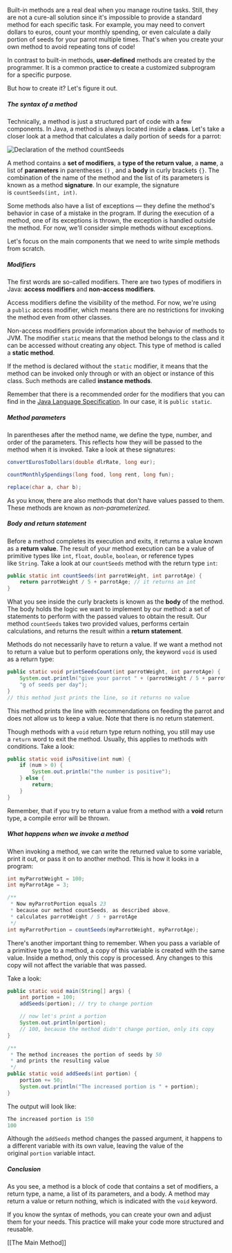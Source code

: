 Built-in methods are a real deal when you manage routine tasks. Still, they are not a cure-all solution since it's impossible to provide a standard method for each specific task. For example, you may need to convert dollars to euros, count your monthly spending, or even calculate a daily portion of seeds for your parrot multiple times. That's when you create your own method to avoid repeating tons of code!

In contrast to built-in methods, **user-defined** methods are created by the programmer. It is a common practice to create a customized subprogram for a specific purpose.

But how to create it? Let's figure it out.

##### The syntax of a method

Technically, a method is just a structured part of code with a few components. In Java, a method is always located inside a **class**. Let's take a closer look at a method that calculates a daily portion of seeds for a parrot:

![Declaration of the method countSeeds](https://ucarecdn.com/34fd3304-e6ae-4198-b13d-3a447b836456/)

A method contains a **set of modifiers**, a **type of the return value**, a **name**, a list of **parameters** in parentheses `()` , and a **body** in curly brackets `{}`. The combination of the name of the method and the list of its parameters is known as a method **signature**. In our example, the signature is `countSeeds(int, int)`.

Some methods also have a list of exceptions — they define the method's behavior in case of a mistake in the program. If during the execution of a method, one of its exceptions is thrown, the exception is handled outside the method. For now, we'll consider simple methods without exceptions.

Let's focus on the main components that we need to write simple methods from scratch.

##### Modifiers

The first words are so-called modifiers. There are two types of modifiers in Java: **access modifiers** and **non-access modifiers**.

Access modifiers define the visibility of the method. For now, we're using a `public` access modifier, which means there are no restrictions for invoking the method even from other classes.

Non-access modifiers provide information about the behavior of methods to JVM. The modifier `static` means that the method belongs to the class and it can be accessed without creating any object. This type of method is called a **static method**.

If the method is declared without the `static` modifier, it means that the method can be invoked only through or with an object or instance of this class. Such methods are called **instance methods**.

Remember that there is a recommended order for the modifiers that you can find in the [Java Language Specification](https://rules.sonarsource.com/java/tag/convention/RSPEC-1124). In our case, it is `public static`.

##### Method parameters

In parentheses after the method name, we define the type, number, and order of the parameters. This reflects how they will be passed to the method when it is invoked. Take a look at these signatures:

```java
convertEurosToDollars(double dlrRate, long eur);

countMonthlySpendings(long food, long rent, long fun); 

replace(char a, char b);
```

As you know, there are also methods that don't have values passed to them. These methods are known as _non-parameterized_.

##### Body and return statement

Before a method completes its execution and exits, it returns a value known as a **return value**. The result of your method execution can be a value of primitive types like `int`, `float`, `double`, `boolean`, or reference types like `String`. Take a look at our `countSeeds` method with the return type `int`:

```java
public static int countSeeds(int parrotWeight, int parrotAge) {   
    return parrotWeight / 5 + parrotAge; // it returns an int
}
```

What you see inside the curly brackets is known as the **body** of the method. The body holds the logic we want to implement by our method: a set of statements to perform with the passed values to obtain the result. Our method `countSeeds` takes two provided values, performs certain calculations, and returns the result within a **return statement**.

Methods do not necessarily have to return a value. If we want a method not to return a value but to perform operations only, the keyword `void` is used as a return type:

```java
public static void printSeedsCount(int parrotWeight, int parrotAge) {
    System.out.println("give your parrot " + (parrotWeight / 5 + parrotAge) + 
    "g of seeds per day");
}
// this method just prints the line, so it returns no value
```

This method prints the line with recommendations on feeding the parrot and does not allow us to keep a value. Note that there is no return statement.

Though methods with a `void` return type return nothing, you still may use a `return` word to exit the method. Usually, this applies to methods with conditions. Take a look:

```java
public static void isPositive(int num) {
	if (num > 0) {
		System.out.println("the number is positive");
	} else {
		return;
	}
}
```

Remember, that if you try to return a value from a method with a **void** return type, a compile error will be thrown.

##### What happens when we invoke a method

When invoking a method, we can write the returned value to some variable, print it out, or pass it on to another method. This is how it looks in a program:

```java
int myParrotWeight = 100;
int myParrotAge = 3;

/**
 * Now myParrotPortion equals 23
 * because our method countSeeds, as described above, 
 * calculates parrotWeight / 5 + parrotAge
 */ 
int myParrotPortion = countSeeds(myParrotWeight, myParrotAge); 
```

There's another important thing to remember. When you pass a variable of a primitive type to a method, a copy of this variable is created with the same value. Inside a method, only this copy is processed. Any changes to this copy will not affect the variable that was passed.

Take a look:

```java
public static void main(String[] args) {
    int portion = 100;   
    addSeeds(portion); // try to change portion 

    // now let's print a portion
    System.out.println(portion);
    // 100, because the method didn't change portion, only its copy
}

/**
 * The method increases the portion of seeds by 50 
 * and prints the resulting value
 */ 
public static void addSeeds(int portion) {
    portion += 50;
    System.out.println("The increased portion is " + portion); 
}
```

The output will look like:

```java
The increased portion is 150
100
```

Although the `addSeeds` method changes the passed argument, it happens to a different variable with its own value, leaving the value of the original `portion` variable intact.

##### Conclusion

As you see, a method is a block of code that contains a set of modifiers, a return type, a name, a list of its parameters, and a body. A method may return a value or return nothing, which is indicated with the `void` keyword.

If you know the syntax of methods, you can create your own and adjust them for your needs. This practice will make your code more structured and reusable.

[[The Main Method]]
